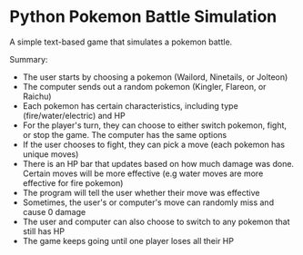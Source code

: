 # Python Pokemon Battle Simulation

A simple text-based game that simulates a pokemon battle.

Summary:
* The user starts by choosing a pokemon (Wailord, Ninetails, or Jolteon)
* The computer sends out a random pokemon (Kingler, Flareon, or Raichu)
* Each pokemon has certain characteristics, including type (fire/water/electric) and HP
* For the player's turn, they can choose to either switch pokemon, fight, or stop the game. The computer has the same options
* If the user chooses to fight, they can pick a move (each pokemon has unique moves)
* There is an HP bar that updates based on how much damage was done. Certain moves will be more effective (e.g water moves are more effective for fire pokemon)
* The program will tell the user whether their move was effective
* Sometimes, the user's or computer's move can randomly miss and cause 0 damage
* The user and computer can also choose to switch to any pokemon that still has HP
* The game keeps going until one player loses all their HP
